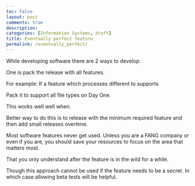 ```yaml
---
toc: false
layout: post
comments: true
description:
categories: [Information Systems, draft]
title: Eventually perfect feature
permalink: /eventually_perfect/
---
```

While developing software there are 2 ways to develop.

One is pack the release with all features.

For example: If a feature which processes different to supports

Pack it to support all file types on Day One.

This works well well when.

Better way to do this is to release with the minimum required feature and then add small releases overtime.

Most software features never get used. Unless you are a FANG company or even if you are, you should save your resources to focus on the area that matters most.

That you only understand after the feature is in the wild for a while. 

Though this approach cannot be used if the feature needs to be a secret. In which case allowing beta tests will be helpful.
